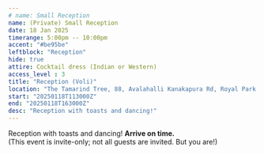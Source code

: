 ```yaml
---
# name: Small Reception
name: (Private) Small Reception
date: 18 Jan 2025
timerange: 5:00pm -- 10:00pm
accent: "#be95be"
leftblock: "Reception"
hide: true
attire: Cocktail dress (Indian or Western)
access_level : 3
title: "Reception (Voli)"
location: "The Tamarind Tree, 88, Avalahalli Kanakapura Rd, Royal Park Residency Layout, JP Nagar 9th Phase, J. P. Nagar, Bengaluru, Karnataka 560108, India"
start: "20250118T113000Z"
end: "20250118T163000Z"
desc: "Reception with toasts and dancing!"
---
```

Reception with toasts and dancing! **Arrive on time.**  
(This event is invite-only; not all guests are invited. But you are!)